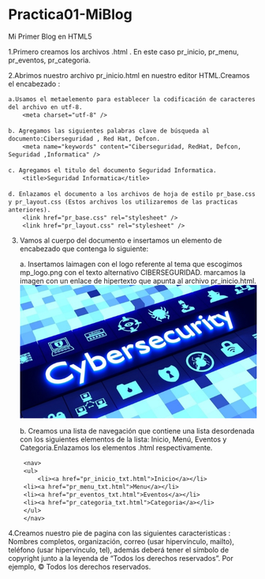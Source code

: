 # Practica01-MiBlog
Mi Primer Blog en  HTML5

1.Primero creamos los archivos .html . En este caso pr_inicio, pr_menu, pr_eventos, pr_categoria.

2.Abrimos nuestro archivo pr_inicio.html en nuestro editor HTML.Creamos el encabezado :

	a.Usamos el metaelemento para establecer la codificación de caracteres del archivo en utf-8.
		<meta charset="utf-8" />
	
	b. Agregamos las siguientes palabras clave de búsqueda al documento:Ciberseguridad , Red Hat, Defcon.
		<meta name="keywords" content="Ciberseguridad, RedHat, Defcon, Seguridad ,Informatica" />

	c. Agregamos el titulo del documento Seguridad Informatica.
		<title>Seguridad Informatica</title>

	d. Enlazamos el documento a los archivos de hoja de estilo pr_base.css y pr_layout.css (Estos archivos los utilizaremos de las practicas anteriores).
		<link href="pr_base.css" rel="stylesheet" /> 
		<link href="pr_layout.css" rel="stylesheet" />

3. Vamos al cuerpo del documento e insertamos un elemento de encabezado que contenga lo siguiente:

	a. Insertamos laimagen con el logo referente al tema que escogimos mp_logo.png con el texto alternativo CIBERSEGURIDAD. marcamos la imagen con un enlace de hipertexto que apunta al archivo pr_inicio.html.
		<a href="pr_inicio.html"><img src="pr_logo.png" alt="Ciberseguridad" /></a>

	b. Creamos una lista de navegación que contiene una lista desordenada con los siguientes elementos de la lista: Inicio, Menú,
	Eventos y Categoria.Enlazamos los elementos .html respectivamente.

		<nav>
		<ul>
    		<li><a href="pr_inicio_txt.html">Inicio</a></li>
		<li><a href="pr_menu_txt.html">Menu</a></li>
		<li><a href="pr_eventos_txt.html">Eventos</a></li>
		<li><a href="pr_categoria_txt.html">Categoria</a></li>
		</ul>
		</nav>
4.Creamos nuestro pie de pagina con las siguientes caracteristicas : 
	Nombres completos, organización, correo (usar hipervínculo, mailto), teléfono
	(usar hipervínculo, tel), además deberá tener el símbolo de copyright junto a la
	leyenda de “Todos los derechos reservados”. Por ejemplo, © Todos los derechos
	reservados.